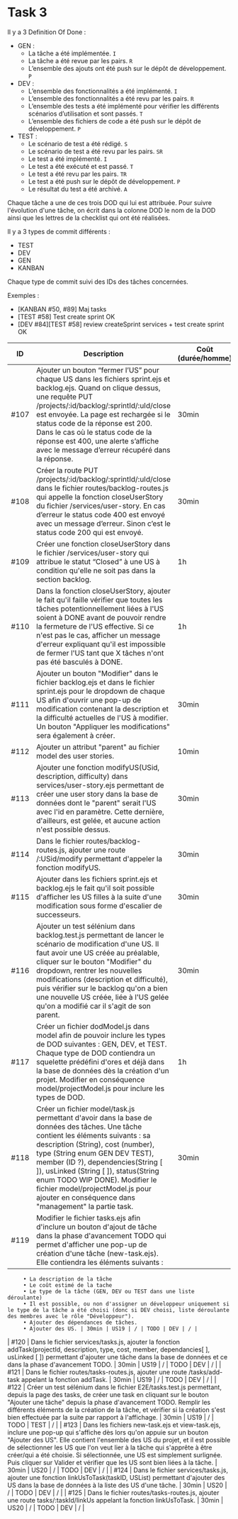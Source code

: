 # Task 3

Il y a 3 Definition Of Done :

- GEN :
  - La tâche a été implémentée. `I`
  - La tâche a été revue par les pairs. `R`
  - L’ensemble des ajouts ont été push sur le dépôt de développement. `P`
- DEV :
  - L’ensemble des fonctionnalités a été implémenté. `I`
  - L’ensemble des fonctionnalités a été revu par les pairs. `R`
  - L’ensemble des tests a été implémenté pour vérifier les différents scénarios d’utilisation et sont passés. `T`
  - L’ensemble des fichiers de code a été push sur le dépôt de développement. `P`
- TEST :
  - Le scénario de test a été rédigé. `S`
  - Le scénario de test a été revu par les pairs. `SR`
  - Le test a été implémenté. `I`
  - Le test a été exécuté et est passé. `T`
  - Le test a été revu par les pairs. `TR`
  - Le test a été push sur le dépôt de développement. `P`
  - Le résultat du test a été archivé. `A`

Chaque tâche a une de ces trois DOD qui lui est attribuée. Pour suivre l'évolution d'une tâche, on écrit dans la colonne DOD le nom de la DOD ainsi que les lettres de la checklist qui ont été réalisées.

Il y a 3 types de commit différents :

- TEST
- DEV
- GEN
- KANBAN

Chaque type de commit suivi des IDs des tâches concernées.

Exemples :

- [KANBAN #50, #89] Maj tasks
- [TEST #58] Test create sprint OK
- [DEV #84][TEST #58] review createSprint services + test create sprint OK

| ID | Description | Coût (durée/homme) | US liées | Dépendances | Phase d’avancement | DOD | Développeur |
|:-:|-|-|:-:|:-:|:-:|:-:|:-:|
| #107 | Ajouter un bouton “fermer l’US” pour chaque US dans les fichiers sprint.ejs et backlog.ejs. Quand on clique dessus, une requête PUT /projects/:id/backlog/:sprintId/:uId/close est envoyée. La page est rechargée si le status code de la réponse est 200. Dans le cas où le status code de la réponse est 400, une alerte s’affiche avec le message d’erreur récupéré dans la réponse. | 30min | US47 | #53, #56 | DONE | DEV I-P-R-T | Alexandre |
| #108 | Créer la route PUT /projects/:id/backlog/:sprintId/:uId/close dans le fichier routes/backlog-routes.js qui appelle la fonction closeUserStory du fichier /services/user-story. En cas d’erreur le status code 400 est envoyé avec un message d’erreur. Sinon c’est le status code 200 qui est envoyé. | 30min | US47 | #1 | DONE | DEV I-P-R-T | Alexandre |
| #109 | Créer une fonction closeUserStory dans le fichier /services/user-story qui attribue le statut “Closed” à une US à condition qu'elle ne soit pas dans la section backlog. | 1h | US47 | #108, #107 | DONE | DEV I-P-R-T | Alexandre |
| #110 | Dans la fonction closeUserStory, ajouter le fait qu'il faille vérifier que toutes les tâches potentionnellement liées à l'US soient à DONE avant de pouvoir rendre la fermeture de l'US effective. Si ce n'est pas le cas, afficher un message d'erreur expliquant qu'il est impossible de fermer l'US tant que X tâches n'ont pas été basculés à DONE. | 1h | US47 | #109 | TODO | DEV | / |
| #111 | Ajouter un bouton "Modifier" dans le fichier backlog.ejs et dans le fichier sprint.ejs pour le dropdown de chaque US afin d'ouvrir une pop-up de modification contenant la description et la difficulté actuelles de l'US à modifier. Un bouton "Appliquer les modifications" sera également à créer. | 30min | US14 | / | WIP | DEV I-P | Alexandre |
| #112 | Ajouter un attribut "parent" au fichier model des user stories. | 10min | US14 | / | WIP | DEV I-P | Alexandre |
| #113 | Ajouter une fonction modifyUS(USid, description, difficulty) dans services/user-story.ejs permettant de créer une user story dans la base de données dont le "parent" serait l'US avec l'id en paramètre. Cette dernière, d'ailleurs, est gelée, et aucune action n'est possible dessus. | 30min | US14 | / | TODO | DEV | / |
| #114 | Dans le fichier routes/backlog-routes.js, ajouter une route /:USid/modify permettant d'appeler la fonction modifyUS. | 30min | US14 | / | TODO | DEV | / |
| #115 | Ajouter dans les fichiers sprint.ejs et backlog.ejs le fait qu'il soit possible d'afficher les US filles à la suite d'une modification sous forme d'escalier de successeurs. | 30min | US14 | / | TODO | DEV | / |
| #116 | Ajouter un test sélénium dans backlog.test.js permettant de lancer le scénario de modification d'une US. Il faut avoir une US créée au préalable, cliquer sur le bouton "Modifier" du dropdown, rentrer les nouvelles modifications (description et difficulté), puis vérifier sur le backlog qu'on a bien une nouvelle US créée, liée à l'US gelée qu'on a modifié car il s'agit de son parent. | 30min | US14 | / | TODO | TEST | / |
| #117 | Créer un fichier dodModel.js dans model afin de pouvoir inclure les types de DOD suivantes : GEN, DEV, et TEST. Chaque type de DOD contiendra un squelette prédéfini d'ores et déjà dans la base de données dès la création d'un projet. Modifier en conséquence model/projectModel.js pour inclure les types de DOD. | 1h | US19 | / | TODO | DEV | / |
| #118 | Créer un fichier model/task.js permettant d'avoir dans la base de données des tâches. Une tâche contient les éléments suivants : sa description (String), cost (number), type (String enum GEN DEV TEST), member (ID ?), dependencies(String [ ]), usLinked (String [ ]), status(String enum TODO WIP DONE). Modifier le fichier model/projectModel.js pour ajouter en conséquence dans "management" la partie task. | 30min | US19 | / | TODO | DEV | / |
| #119 | Modifier le fichier tasks.ejs afin d'inclure un bouton d'ajout de tâche dans la phase d'avancement TODO qui permet d'afficher une pop-up de création d'une tâche (new-task.ejs). Elle contiendra les éléments suivants : 
         • La description de la tâche 
         • Le coût estimé de la tache 
         • Le type de la tâche (GEN, DEV ou TEST dans une liste déroulante)
         • Il est possible, ou non d'assigner un développeur uniquement si le type de la tâche a été choisi (donc si DEV choisi, liste déroulante des membres avec le rôle "Développeur").
         • Ajouter des dépendances de tâches.
         • Ajouter des US. | 30min | US19 | / | TODO | DEV | / |
| #120 | Dans le fichier services/tasks.js, ajouter la fonction addTask(projectId, description, type, cost, member, dependancies[ ], usLinked [ ]) permettant d'ajouter une tâche dans la base de données et ce dans la phase d'avancement TODO. | 30min | US19 | / | TODO | DEV | / |
| #121 | Dans le fichier routes/tasks-routes.js, ajouter une route /tasks/add-task appelant la fonction addTask. | 30min | US19 | / | TODO | DEV | / |
| #122 | Créer un test sélénium dans le fichier E2E/tasks.test.js permettant, depuis la page des tasks, de créer une task en cliquant sur le bouton "Ajouter une tâche" depuis la phase d'avancement TODO. Remplir les différents éléments de la création de la tâche, et vérifier si la création s'est bien effectuée par la suite par rapport à l'affichage. | 30min | US19 | / | TODO | TEST | / |
| #123 | Dans les fichiers new-task.ejs et view-task.ejs, inclure une pop-up qui s'affiche dès lors qu'on appuie sur un bouton "Ajouter des US". Elle contient l'ensemble des US du projet, et il est possible de sélectionner les US que l'on veut lier à la tâche qui s'apprête à être créer/qui a été choisie. Si sélectionnée, une US est simplement surlignée. Puis cliquer sur Valider et vérifier que les US sont bien liées à la tâche. | 30min | US20 | / | TODO | DEV | / |
| #124 | Dans le fichier services/tasks.js, ajouter une fonction linkUsToTask(taskID, USList) permettant d'ajouter des US dans la base de données à la liste des US d'une tâche. | 30min | US20 | / | TODO | DEV | / |
| #125 | Dans le fichier routes/tasks-routes.js, ajouter une route tasks/:taskId/linkUs appelant la fonction linkUsToTask. | 30min | US20 | / | TODO | DEV | / |

